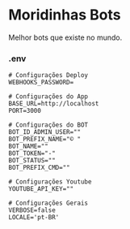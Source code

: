 # Moridinhas Bots

Melhor bots que existe no mundo.

### .env

```
# Configurações Deploy
WEBHOOKS_PASSWORD=

# Configurações do App
BASE_URL=http://localhost
PORT=3000

# Configurações do BOT
BOT_ID_ADMIN_USER=""
BOT_PREFIX_NAME="© "
BOT_NAME=""
BOT_TOKEN="-"
BOT_STATUS=""
BOT_PREFIX_CMD=""

# Configurações Youtube
YOUTUBE_API_KEY=""

# Configurações Gerais
VERBOSE=false
LOCALE='pt-BR'
```
